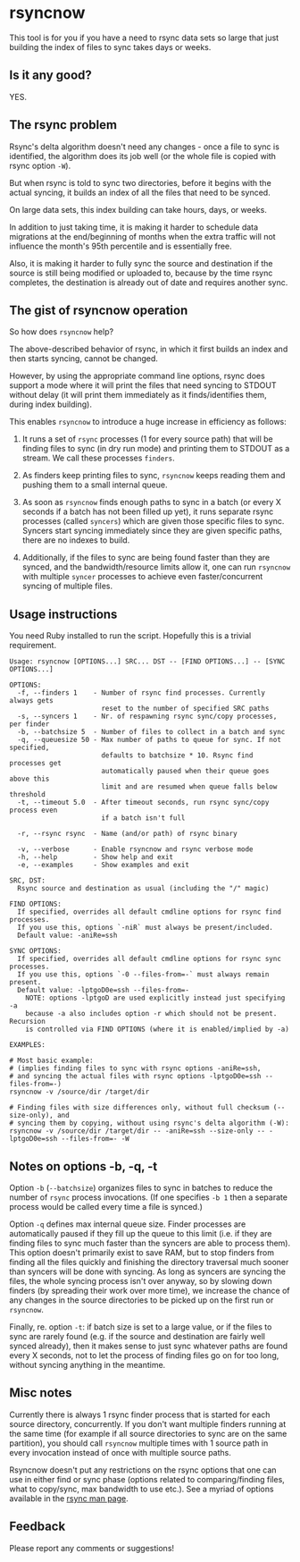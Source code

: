 # rsyncnow

This tool is for you if you have a need to rsync data sets so large
that just building the index of files to sync takes days or weeks.

## Is it any good?

YES.

## The rsync problem

Rsync's delta algorithm doesn't need any changes - once a file to sync
is identified, the algorithm does its job well (or the whole file is
copied with rsync option `-W`).

But when rsync is told to sync two directories, before it begins with
the actual syncing, it builds an index of all the files that need to be
synced.

On large data sets, this index building can take hours, days, or weeks.

In addition to just taking time, it is making it harder to schedule data
migrations at the end/beginning of months when the extra traffic will not
influence the month's 95th percentile and is essentially free.

Also, it is making it harder to fully sync the source and destination if
the source is still being modified or uploaded to, because by the time
rsync completes, the destination is already out of date and requires
another sync.

## The gist of rsyncnow operation

So how does `rsyncnow` help?

The above-described behavior of rsync, in which it first builds an index
and then starts syncing, cannot be changed.

However, by using the appropriate command line options, rsync does support
a mode where it will print the files that need syncing to STDOUT without
delay (it will print them immediately as it finds/identifies them, during
index building).

This enables `rsyncnow` to introduce a huge increase in efficiency as follows:

1. It runs a set of `rsync` processes (1 for every source path)
that will be finding files to sync (in dry run mode) and printing them to
STDOUT as a stream.  We call these processes `finders`.

1. As finders keep printing files to sync, `rsyncnow` keeps reading
them and pushing them to a small internal queue.

1. As soon as `rsyncnow` finds enough paths to sync in a batch
(or every X seconds if a batch has not been filled up yet), it runs
separate rsync processes (called `syncers`) which are given those
specific files to sync. Syncers start syncing immediately since they
are given specific paths, there are no indexes to build.

1. Additionally, if the files to sync are being found faster than they
are synced, and the bandwidth/resource limits allow it, one can run
`rsyncnow` with multiple `syncer` processes to achieve even
faster/concurrent syncing of multiple files.

## Usage instructions

You need Ruby installed to run the script. Hopefully this is a trivial requirement.


```
Usage: rsyncnow [OPTIONS...] SRC... DST -- [FIND OPTIONS...] -- [SYNC OPTIONS...]

OPTIONS:
  -f, --finders 1    - Number of rsync find processes. Currently always gets
                       reset to the number of specified SRC paths
  -s, --syncers 1    - Nr. of respawning rsync sync/copy processes, per finder
  -b, --batchsize 5  - Number of files to collect in a batch and sync
  -q, --queuesize 50 - Max number of paths to queue for sync. If not specified,
                       defaults to batchsize * 10. Rsync find processes get
                       automatically paused when their queue goes above this
                       limit and are resumed when queue falls below threshold
  -t, --timeout 5.0  - After timeout seconds, run rsync sync/copy process even
                       if a batch isn't full

  -r, --rsync rsync  - Name (and/or path) of rsync binary

  -v, --verbose      - Enable rsyncnow and rsync verbose mode
  -h, --help         - Show help and exit
  -e, --examples     - Show examples and exit

SRC, DST:
  Rsync source and destination as usual (including the "/" magic)

FIND OPTIONS:
  If specified, overrides all default cmdline options for rsync find processes.
  If you use this, options `-niR` must always be present/included.
  Default value: -aniRe=ssh

SYNC OPTIONS:
  If specified, overrides all default cmdline options for rsync sync processes.
  If you use this, options `-0 --files-from=-` must always remain present.
  Default value: -lptgoD0e=ssh --files-from=-
    NOTE: options -lptgoD are used explicitly instead just specifying -a
    because -a also includes option -r which should not be present. Recursion
    is controlled via FIND OPTIONS (where it is enabled/implied by -a)

EXAMPLES:

# Most basic example:
# (implies finding files to sync with rsync options -aniRe=ssh,
# and syncing the actual files with rsync options -lptgoD0e=ssh --files-from=-)
rsyncnow -v /source/dir /target/dir

# Finding files with size differences only, without full checksum (--size-only), and
# syncing them by copying, without using rsync's delta algorithm (-W):
rsyncnow -v /source/dir /target/dir -- -aniRe=ssh --size-only -- -lptgoD0e=ssh --files-from=- -W
```

## Notes on options -b, -q, -t

Option `-b` (`--batchsize`) organizes files to sync in batches to reduce the number of
`rsync` process invocations. (If one specifies `-b 1` then a separate process would be
called every time a file is synced.)

Option `-q` defines max internal queue size. Finder processes are automatically paused
if they fill up the queue to this limit (i.e. if they are finding files to sync much
faster than the syncers are able to process them). This option doesn't primarily exist
to save RAM, but to stop finders from finding all the files quickly and finishing
the directory traversal much sooner than syncers will be done with syncing.
As long as syncers are syncing the files, the whole syncing process isn't over anyway,
so by slowing down finders (by spreading their work over more time), we increase the
chance of any changes in the source directories to be picked up on the first run
or `rsyncnow`.

Finally, re. option `-t`: if batch size is set to a large value, or if the files to
sync are rarely found (e.g. if the source and destination are fairly well synced
already), then it makes sense to just sync whatever paths are found every X seconds,
not to let the process of finding files go on for too long, without syncing
anything in the meantime.

## Misc notes

Currently there is always 1 rsync finder process that is started for each
source directory, concurrently. If you don't want multiple finders running
at the same time (for example if all source directories to sync are on the
same partition), you should call `rsyncnow` multiple times with 1 source path
in every invocation instead of once with multiple source paths.

Rsyncnow doesn't put any restrictions on the rsync options that one can use in
either find or sync phase (options related to comparing/finding files,
what to copy/sync, max bandwidth to use etc.).
See a myriad of options available in the [rsync man page](https://download.samba.org/pub/rsync/rsync.1).

## Feedback

Please report any comments or suggestions!

